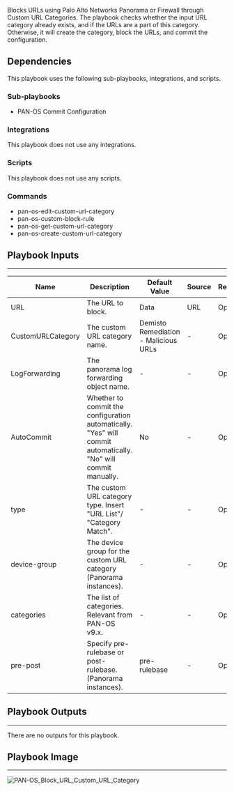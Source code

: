 Blocks URLs using Palo Alto Networks Panorama or Firewall through Custom URL Categories.
The playbook checks whether the input URL category already exists, and if the URLs are a part of this category. Otherwise, it will create the category, block the URLs, and commit the configuration.

## Dependencies
This playbook uses the following sub-playbooks, integrations, and scripts.

### Sub-playbooks
* PAN-OS Commit Configuration

### Integrations
This playbook does not use any integrations.

### Scripts
This playbook does not use any scripts.

### Commands
* pan-os-edit-custom-url-category
* pan-os-custom-block-rule
* pan-os-get-custom-url-category
* pan-os-create-custom-url-category

## Playbook Inputs
---

| **Name** | **Description** | **Default Value** | **Source** | **Required** |
| --- | --- | --- | --- | --- |
| URL | The URL to block. | Data | URL | Optional |
| CustomURLCategory | The custom URL category name. | Demisto Remediation - Malicious URLs | - | Optional |
| LogForwarding | The panorama log forwarding object name. | - | - | Optional |
| AutoCommit | Whether to commit the configuration automatically. "Yes" will commit automatically. "No" will commit manually. | No | - | Optional |
| type | The custom URL category type. Insert "URL List"/ "Category Match". | - | - | Optional |
| device-group | The device group for the custom URL category (Panorama instances). | - | - | Optional |
| categories | The list of categories. Relevant from PAN-OS v9.x. | - | - | Optional |
| pre-post | Specify pre-rulebase or post-rulebase. (Panorama instances). | pre-rulebase | - | Optional |

## Playbook Outputs
---
There are no outputs for this playbook.

## Playbook Image
---
![PAN-OS_Block_URL_Custom_URL_Category](../../doc_files/PAN-OS_Block_URL_Custom_URL_Category.png/n)
